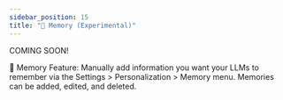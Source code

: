 ```yaml
---
sidebar_position: 15
title: "🧠 Memory (Experimental)"
---
```


COMING SOON!

🧠 Memory Feature: Manually add information you want your LLMs to remember via the Settings > Personalization > Memory menu. Memories can be added, edited, and deleted.
